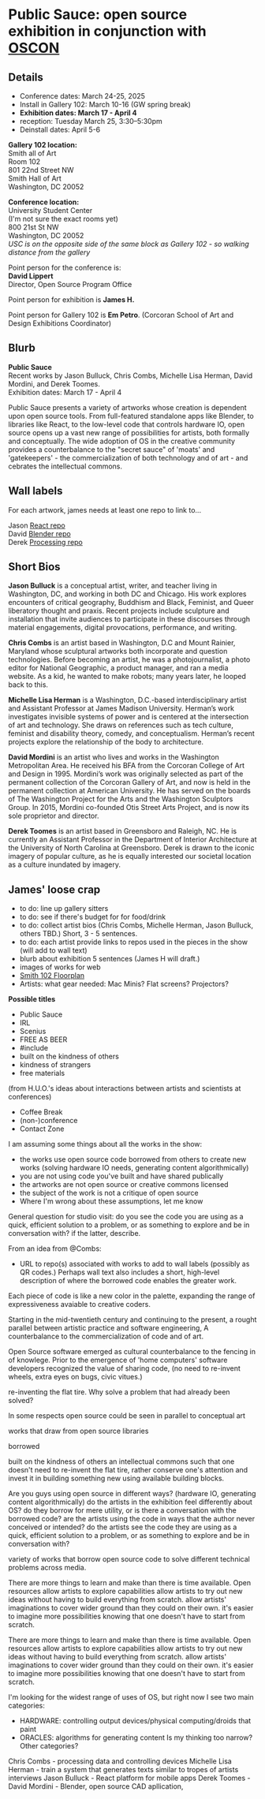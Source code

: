 # Public Sauce: open source exhibition in conjunction with [OSCON](https://ospo.gwu.edu/open-source-conference-gw-oscon)

## Details

- Conference dates: March 24-25, 2025
- Install in Gallery 102: March 10-16 (GW spring break)
- **Exhibition dates: March 17 - April 4**
- reception: Tuesday March 25, 3:30–5:30pm
- Deinstall dates: April 5-6

**Gallery 102 location:**\
Smith all of Art\
Room 102\
801 22nd Street NW\
Smith Hall of Art\
Washington, DC 20052

**Conference location:**\
University Student Center\
(I'm not sure the exact rooms yet)\
800 21st St NW\
Washington, DC 20052\
*USC is on the opposite side of the same block as Gallery 102 - so walking distance from the gallery*

Point person for the conference is:\
**David Lippert**\
Director, Open Source Program Office

Point person for exhibition is **James H.**

Point person for Gallery 102 is **Em Petro**. (Corcoran School of Art and Design Exhibitions Coordinator)

## Blurb
**Public Sauce**\
Recent works by Jason Bulluck, Chris Combs, Michelle Lisa Herman, David Mordini, and Derek Toomes.\
Exhibition dates: March 17 - April 4

Public Sauce presents a variety of artworks whose creation is dependent upon open source tools. From full-featured standalone apps like Blender, to libraries like React, to the low-level code that controls hardware IO, open source opens up a vast new range of possibilities for artists, both formally and conceptually. The wide adoption of OS in the creative community provides a counterbalance to the "secret sauce" of 'moats' and 'gatekeepers' - the commercialization of both technology and of art - and cebrates the intellectual commons.

## Wall labels
For each artwork, james needs at least one repo to link to...

Jason [React repo](https://github.com/facebook/react)\
David [Blender repo](https://github.com/blender/blender)\
Derek [Processing repo](https://github.com/processing/processing4)

## Short Bios

**Jason Bulluck** is a conceptual artist, writer, and teacher living in  Washington, DC, and working in both DC and Chicago. His work explores  encounters of critical geography, Buddhism and Black, Feminist, and  Queer liberatory thought and praxis. Recent projects include sculpture  and installation that invite audiences to participate in these  discourses through material engagements, digital provocations,  performance, and writing.

**Chris Combs** is an artist based in Washington, D.C and Mount Rainier, Maryland whose sculptural artworks both incorporate and question technologies. Before becoming an artist, he was a photojournalist, a photo editor for National Geographic, a product manager, and ran a media website. As a kid, he wanted to make robots; many years later, he looped back to this.

**Michelle Lisa Herman** is a Washington, D.C.-based interdisciplinary artist and Assistant Professor at James Madison University. Herman’s work investigates invisible systems of power and is centered at the intersection of art and technology. She draws on references such as tech culture, feminist and disability theory, comedy, and conceptualism. Herman’s recent projects explore the relationship of the body to architecture. 

**David Mordini** is an artist who lives and works in the Washington Metropolitan Area. He received his BFA from the Corcoran College of Art and Design in 1995. Mordini’s work was originally selected as part of the permanent collection of the Corcoran Gallery of Art, and now is held in the permanent collection at American University. He has served on the boards of The Washington Project for the Arts and the Washington Sculptors Group. In 2015, Mordini co-founded Otis Street Arts Project, and is now its sole proprietor and director.

**Derek Toomes** is an artist based in Greensboro and Raleigh, NC.  He is currently an Assistant Professor in the Department of Interior Architecture at the University of North Carolina at Greensboro.  Derek is drawn to the iconic imagery of popular culture, as he is equally interested our societal location as a culture inundated by imagery.


## James' loose crap

- to do: line up gallery sitters
- to do: see if there's budget for for food/drink
- to do: collect artist bios (Chris Combs, Michelle Herman, Jason Bulluck, others TBD.) Short, 3 - 5 sentences.
- to do: each artist provide links to repos used in the pieces in the show (will add to wall text)
- blurb about exhibition 5 sentences (James H will draft.)
- images of works for web
- [Smith 102 Floorplan](https://github.com/user-attachments/files/18609417/Smith.102.pdf)
- Artists: what gear needed: Mac Minis? Flat screens? Projectors?

**Possible titles**
- Public Sauce
- IRL
- Scenius
- FREE AS BEER
- #include
- built on the kindness of others
- kindness of strangers
- free materials

(from H.U.O.'s ideas about interactions between artists and scientists at conferences)
- Coffee Break
- (non-)conference
- Contact Zone


I am assuming some things about all the works in the show:
- the works use open source code borrowed from others to create new works (solving hardware IO needs, generating content algorithmically)
- you are not using code you've built and have shared publically
- the artworks are not open source or creative commons licensed
- the subject of the work is not a critique of open source
- Where I'm wrong about these assumptions, let me know

General question for studio visit:
do you see the code you are using as a quick, efficient solution to a problem, or as something to explore and be in conversation with? if the latter, describe.

From an idea from @Combs:
- URL to repo(s) associated with works to add to wall labels (possibly as QR codes.) Perhaps wall text also includes a short, high-level description of where the borrowed code enables the greater work.

Each piece of code is like a new color in the palette, expanding the range of expressiveness avaiable to creative coders.



Starting in the mid-twentieth century and continuing to the present, a rought parallel between artistic practice and software engineering, A counterbalance to the commercialization of code and of art.

Open Source software emerged as cultural counterbalance to the fencing in of knowlege. Prior to the emergence of 'home computers' software developers recognized the value of sharing code, (no need to re-invent wheels, extra eyes on bugs, civic vitues.)

re-inventing the flat tire. Why solve a problem that had already been solved?

In some respects open source could be seen in parallel to conceptual art

works that draw from open source libraries

borrowed

built on the kindness of others
an intellectual commons such that one doesn't need to re-invent the flat tire, rather conserve one's attention and invest it in building something new using available building blocks.

Are you guys using open source in different ways? (hardware IO, generating content algorithmically)
do the artists in the exhibition feel differently about OS?
do they borrow for mere utility, or is there a conversation with the borrowed code? are the artists using the code in ways that the author never conceived or intended?
do the artists see the code they are using as a quick, efficient solution to a problem, or as something to explore and be in conversation with?

variety of works that borrow open source code to solve different technical problems across media.

There are more things to learn and make than there is time available. Open resources allow artists to explore capabilities
allow artists to try out new ideas without having to build everything from scratch.
allow artists' imaginations to cover wider ground than they could on their own.
it's easier to imagine more possibilities knowing that one doesn't have to start from scratch.

There are more things to learn and make than there is time available. Open resources allow artists to explore capabilities
allow artists to try out new ideas without having to build everything from scratch.
allow artists' imaginations to cover wider ground than they could on their own.
it's easier to imagine more possibilities knowing that one doesn't have to start from scratch.

I'm looking for the widest range of uses of OS, but right now I see two main categories:
- HARDWARE: controlling output devices/physical computing/droids that paint
- ORACLES: algorithms for generating content
Is my thinking too narrow? Other categories?

Chris Combs - processing data and controlling devices
Michelle Lisa Herman - train a system that generates texts similar to tropes of artists interviews
Jason Bulluck - React platform for mobile apps
Derek Toomes -
David Mordini - Blender, open source CAD apllication,
